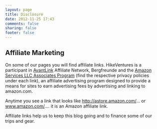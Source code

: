 ```yaml
---
layout: page
title: Disclosure
date: 2012-11-25 17:43
comments: false
sharing: false
footer: false
---
```


## Affiliate Marketing
On some of our pages you will find affiliate links. HikeVentures is a participant in [AvantLink](https://www.avantlink.com/privacy) Affiliate Network, Bergfreunde and the [Amazon Services LLC Associates Program](https://www.amazon.com/gp/help/customer/display.html?nodeId=468496) (find the respective privacy policies under each link), an affiliate advertising program designed to provide a means for sites to earn advertising fees by advertising and linking to amazon.com. 

Anytime you see a link that looks like http://astore.amazon.com/... or www.amazon.com/....
​it is an Amazon affiliate link.

Affiliate links help us to keep this blog going and to finance some of our trips and gear.
